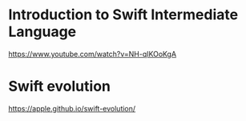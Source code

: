# Introduction to Swift Intermediate Language

https://www.youtube.com/watch?v=NH-qIKOoKgA

# Swift evolution

https://apple.github.io/swift-evolution/

